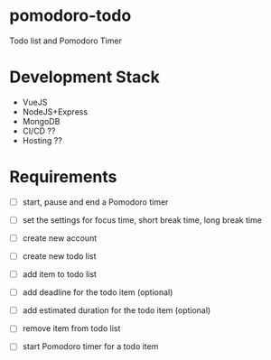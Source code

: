 # pomodoro-todo
Todo list and Pomodoro Timer



# Development Stack

- VueJS
- NodeJS+Express
- MongoDB
- CI/CD ??
- Hosting ??

# Requirements

- [ ] start, pause and end a Pomodoro timer 
- [ ] set the settings for focus time, short break time, long break time
- [ ] create new account
- [ ] create new todo list
- [ ] add item to todo list 
- [ ] add deadline for the todo item (optional)
- [ ] add estimated duration for the todo item (optional)
- [ ] remove item from todo list
- [ ] start Pomodoro timer for a todo item



